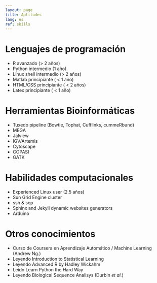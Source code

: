 ```yaml
---
layout: page
title: Aptitudes
lang: es
ref: skills
---
```


Lenguajes de programación
=========================

* R avanzado (> 2 años)
* Python intermedio (1 año)
* Linux shell intermedio (> 2 años)
* Matlab principiante ( < 1 año)
* HTML/CSS principiante ( < 2 años)
* Latex principiante ( < 1 año)

Herramientas Bioinformáticas
=============================

+ Tuxedo pipeline (Bowtie, Tophat, Cufflinks, cummeRbund)
+ MEGA
+ Jalview
+ IGV/Artemis
+ Cytoscape
+ COPASI
+ GATK


Habilidades computacionales
==============================

+ Experienced Linux user (2.5 años)
+ Sun Grid Engine cluster
+ ssh & scp
+ Sphinx and Jekyll dynamic websites generators
+ Arduino

Otros conocimientos
=========================

+ Curso de Coursera en Aprendizaje Automático / Machine Learning (Andrew Ng.)
+ Leyendo Introduction to Statistical Learning
+ Leyendo Advanced R by Hadley Wickahm
+ Leído Learn Python the Hard Way
+ Leyendo Biological Sequence Analisys (Durbin *et al.*)
